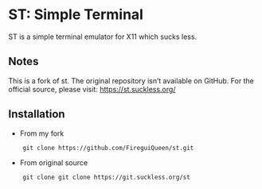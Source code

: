 # ST: Simple Terminal
ST is a simple terminal emulator for X11 which sucks less. 

## Notes 
This is a fork of st. The original repository isn’t available on GitHub. For the official source, please visit: https://st.suckless.org/

## Installation
- From my fork  
``` 
	git clone https://github.com/FireguiQueen/st.git
``` 

- From original source 
``` 
	git clone git clone https://git.suckless.org/st 
```
